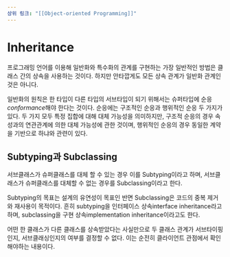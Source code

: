 ```yaml
---
상위 링크: "[[Object-oriented Programming]]"
---
```

# Inheritance
프로그래밍 언어를 이용해 일반화와 특수화의 관계를 구현하는 가장 일반적인 방법은 클래스 간의 상속을 사용하는 것이다. 하지만 안타깝게도 모든 상속 관계가 일반화 관계인 것은 아니다.

일반화의 원칙은 한 타입이 다른 타입의 서브타입이 되기 위해서는 슈퍼타입에 순응*conformance*해야 한다는 것이다. 순응에는 구조적인 순응과 행위적인 순응 두 가지가 있다. 두 가지 모두 특정 집합에 대해 대체 가능성을 의미하지만, 구조적 순응의 경우 속성과의 연관관계에 의한 대체 가능성에 관한 것이며, 행위적인 순응의 경우 동일한 계약을 기반으로 하냐와 관련이 있다.

## Subtyping과 Subclassing
서브클래스가 슈퍼클래스를 대체 할 수 있는 경우 이를 Subtyping이라고 하며, 서브클래스가 슈퍼클래스를 대체할 수 없는 경우를 Subclassing이라고 한다.

Subtyping의 목표는 설계의 유연성이 목표인 반면 Subclassing은 코드의 중복 제거와 재사용이 목적이다. 흔히 subtyping을 인터페이스 상속interface inheritance라고 하며, subclassing을 구현 상속implementation inheritance이라고도 한다.

어떤 한 클래스가 다른 클래스를 상속받았다는 사실만으로 두 클래스 관계가 서브타이핑인지, 서브클래싱인지의 여부를 결정할 수 없다. 이는 순전히 클라이언트 관점에서 확인해야하는 내용이다.
